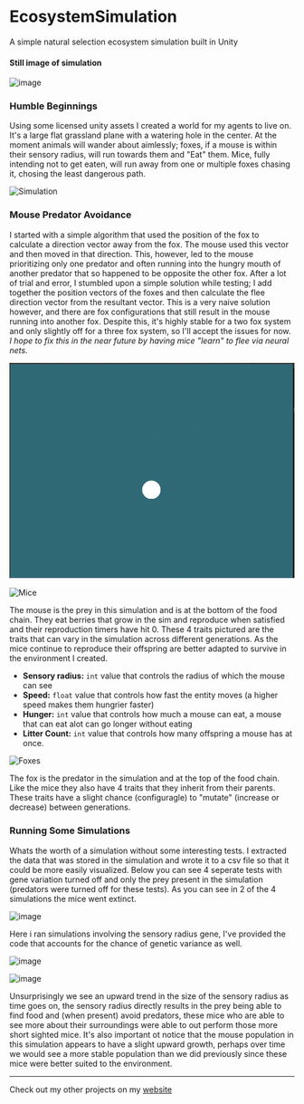 # EcosystemSimulation
A simple natural selection ecosystem simulation built in Unity

#### Still image of simulation
![image](https://user-images.githubusercontent.com/19479468/193156991-d8dcb9df-1280-4e46-8804-bf21d473c4e2.png)

### Humble Beginnings
Using some licensed unity assets I created a world for my agents to live on. It's a large flat grassland plane with a watering hole in the center. At the moment animals will wander about aimlessly; foxes, if a mouse is within their sensory radius, will run towards them and "Eat" them. Mice, fully intending not to get eaten, will run away from one or multiple foxes chasing it, chosing the least dangerous path.

![Simulation](RunningSimulation.gif)

### Mouse Predator Avoidance
I started with a simple algorithm that used the position of the fox to calculate a direction vector away from the fox. The mouse used this vector and then moved in that direction. This, however, led to the mouse prioritizing only one predator and often running into the hungry mouth of another predator that so happened to be opposite the other fox. After a lot of trial and error, I stumbled upon a simple solution while testing; I add together the position vectors of the foxes and then calculate the flee direction vector from the resultant vector. This is a very naive solution however, and there are fox configurations that still result in the mouse running into another fox. Despite this, it's highly stable for a two fox system and only slightly off for a three fox system, so I'll accept the issues for now. *I hope to fix this in the near future by having mice "learn" to flee via neural nets.*

![Mouse Avoidance](MouseAvoidanceAlgorithm.gif)

![Mice](mouseInfo.gif)

The mouse is the prey in this simulation and is at the bottom of the food chain. They eat berries that grow in the sim and reproduce when satisfied and their reproduction timers have hit 0. These 4 traits pictured are the traits that can vary in the simulation across different generations. As the mice continue to reproduce their offspring are better adapted to survive in the environment I created.

* **Sensory radius:** ```int``` value that controls the radius of which the mouse can see
* **Speed:** ```float``` value that controls how fast the entity moves (a higher speed makes them hungrier faster)
* **Hunger:** ```int``` value that controls how much a mouse can eat, a mouse that can eat alot can go longer without eating
* **Litter Count:** ```int``` value that controls how many offspring a mouse has at once.

![Foxes](foxInfo.gif)

The fox is the predator in the simulation and at the top of the food chain. Like the mice they also have 4 traits that they inherit from their parents. These traits have a slight chance (configuragle) to "mutate" (increase or decrease) between generations.

### Running Some Simulations

Whats the worth of a simulation without some interesting tests. I extracted the data that was stored in the simulation and wrote it to a csv file so that it could
be more easily visualized. Below you can see 4 seperate tests with gene variation turned off and only the prey present in the simulation (predators were turned off for these tests). As you can see in 2 of the 4 simulations the mice went extinct.

![image](https://user-images.githubusercontent.com/19479468/194175021-65471f5c-4f07-47b4-a9b0-7d7d9fad6056.png)

Here i ran simulations involving the sensory radius gene, I've provided the code that accounts for the chance of genetic variance as well.

![image](https://user-images.githubusercontent.com/19479468/194175560-6e9ef8b4-a796-4f46-aeaa-7f06ffc9ed90.png)

![image](https://user-images.githubusercontent.com/19479468/194175397-00256a94-b844-4545-b4f5-4ab1413fb948.png)

Unsurprisingly we see an upward trend in the size of the sensory radius as time goes on, the sensory radius directly results in the prey being able to find food and (when present) avoid predators, these mice who are able to see more about their surroundings were able to out perform those more short sighted mice. It's also important ot notice that the mouse population in this simulation appears to have a slight upward growth, perhaps over time we would see a more stable population than we did previously since these mice were better suited to the environment.

***

Check out my other projects on my [website](https://acanady.github.io/#projects)

